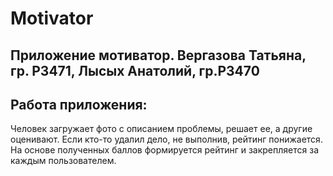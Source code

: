 # Motivator
## Приложение мотиватор. Вергазова Татьяна, гр. Р3471, Лысых Анатолий, гр.Р3470
## **Работа приложения:** 
Человек загружает фото с описанием проблемы, решает ее, а другие оценивают. Если кто-то удалил дело, не выполнив, рейтинг понижается. На основе полученных баллов формируется рейтинг и закрепляется за каждым пользователем.
